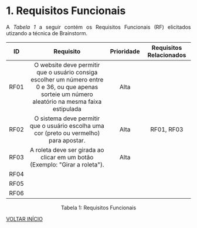 # 1. Requisitos Funcionais

<p align="justify">A <i>Tabela 1</i> a seguir contém os Requisitos Funcionais (RF) elicitados utizando a técnica de Brainstorm.</p>

| ID   |                                 Requisito                                 | Prioridade | Requisitos Relacionados |
| :--: | :-----------------------------------------------------------------------: | :--------: | :---------: |
| RF01 | O website deve permitir que o usuário consiga escolher um número entre 0 e 36, ou que apenas sorteie um número aleatório na mesma faixa estipulada| Alta |   |
| RF02 | O sistema deve permitir que o usuário escolha uma cor (preto ou vermelho) para apostar.     |      Alta      |    	RF01, RF03         |
| RF03 | A roleta deve ser girada ao clicar em um botão (Exemplo: "Girar a roleta").                         | Alta |             |
| RF04 |             |            |             |
| RF05 |             |            |             |
| RF06 |             |            |             |


<div style="text-align: center">
<p>Tabela 1: Requisitos Funcionais</p>
</div>


<a href="../README.md">VOLTAR INÍCIO</a>
